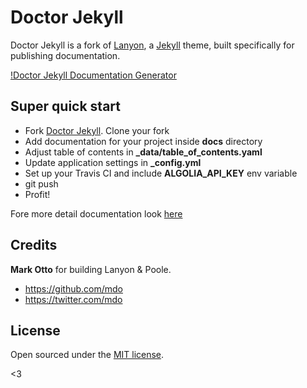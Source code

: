 # Doctor Jekyll

Doctor Jekyll is a fork of [Lanyon](https://github.com/poole/lanyon), a [Jekyll](http://jekyllrb.com) theme, built specifically for publishing documentation.

[!Doctor Jekyll Documentation Generator](.github/doctor-jekyll.png)

## Super quick start

- Fork [Doctor Jekyll](https://github.com/bakery/doctor-jekyll). Clone your fork
- Add documentation for your project inside **docs** directory
- Adjust table of contents in **_data/table_of_contents.yaml**
- Update application settings in **_config.yml**
- Set up your Travis CI and include **ALGOLIA_API_KEY** env variable
- git push
- Profit!

Fore more detail documentation look [here](https://bakery.github.io/doctor-jekyll/)

## Credits

**Mark Otto** for building Lanyon & Poole.

- <https://github.com/mdo>
- <https://twitter.com/mdo>


## License

Open sourced under the [MIT license](LICENSE.md).

<3
